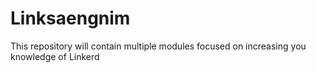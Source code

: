 # Linksaengnim
This repository will contain multiple modules focused on increasing you knowledge of Linkerd
